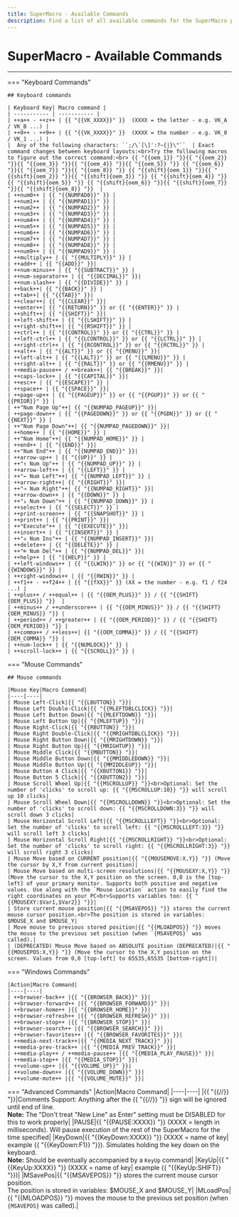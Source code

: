 ```yaml
---
title: SuperMacro - Available Commands
description: Find a list of all available commands for the SuperMacro plugin for the Stream Deck by BarRaider. Get started using SuperMacro today!
---
```


<!-- 
    Because of the syntax that macros require, adding them thoroughly broke this page until Cyber refactored it.
    Single { } are fine, but in order to use double brackets the way SuperMacro does, you need to declare the whole thing to be a string
        Example: {{SPACE}} would become {{ "{{SPACE}}" }}

    Cyber accomplished the refactor using Find & Replace twice.
        replace: "\{\{" with: "\{\{ \"\{\{"
        replace: "\}\}" with: " \"\}\}"

    Reverting this change *will* break the page, but it is easy enough to do with 2 more Find & Replace uses
        replace: "\{\{ \"" with: ""
        replace: " \"\}\}" with: ""
 -->

# SuperMacro - Available Commands

<hr />
=== "Keyboard Commands"

    ## Keyboard commands

    | Keyboard Key| Macro command |
    | ----------- | ----------- |
    | ++a++ - ++z++ | {{ "{{VK_XXXX}}" }}  (XXXX = the letter - e.g. VK_A / VK_B ...) |
    | ++0++ - ++9++ | {{ "{{VK_XXXX}}" }}  (XXXX = the number - e.g. VK_0 / VK_1 ...) |
    |  Any of the following characters: ``;/\`[\]':?~{|}\"``  | Exact command changes between keyboard layouts:<br>Try the following macros to figure out the correct command:<br> {{ "{{oem_1}} "}}{{ "{{oem_2}} "}}{{ "{{oem_3}} "}}{{ "{{oem_4}} "}}{{ "{{oem_5}} "}} {{ "{{oem_6}} "}}{{ "{{oem_7}} "}}{{ "{{oem_8}} "}} {{ "{{shift}{oem_1}} "}}{{ "{{shift}{oem_2}} "}}{{ "{{shift}{oem_3}} "}} {{ "{{shift}{oem_4}} "}}{{ "{{shift}{oem_5}} "}} {{ "{{shift}{oem_6}} "}}{{ "{{shift}{oem_7}} "}}{{ "{{shift}{oem_8}} "}}  |
    | ++num0++ | {{ "{{NUMPAD0}}" }} |
    | ++num1++ | {{ "{{NUMPAD1}}" }} |
    | ++num2++ | {{ "{{NUMPAD2}}" }} |
    | ++num3++ | {{ "{{NUMPAD3}}" }} |
    | ++num4++ | {{ "{{NUMPAD4}}" }} |
    | ++num5++ | {{ "{{NUMPAD5}}" }} |
    | ++num6++ | {{ "{{NUMPAD6}}" }} |
    | ++num7++ | {{ "{{NUMPAD7}}" }} |
    | ++num8++ | {{ "{{NUMPAD8}}" }} |
    | ++num9++ | {{ "{{NUMPAD9}}" }} |
    | ++multiply++ | {{ "{{MULTIPLY}}" }} |
    | ++add++ | {{ "{{ADD}}" }}|
    | ++num-minus++ | {{ "{{SUBTRACT}}" }} |
    | ++num-separator++ | {{ "{{DECIMAL}}" }}|
    | ++num-slash++ | {{ "{{DIVIDE}}" }} |
    | ++back++| {{ "{{BACK}}" }} |
    | ++tab++| {{ "{{TAB}}" }}|
    | ++clear++| {{ "{{CLEAR}}" }}|
    | ++enter++| {{ "{{RETURN}}" }} or {{ "{{ENTER}}" }} |
    | ++shift++| {{ "{{SHIFT}}" }}|
    | ++left-shift++ | {{ "{{LSHIFT}}" }} |
    | ++right-shift++| {{ "{{RSHIFT}}" }} |
    | ++ctrl++ | {{ "{{CONTROL}}" }} or {{ "{{CTRL}}" }} |
    | ++left-ctrl++ | {{ "{{LCONTROL}}" }} or {{ "{{LCTRL}}" }} |
    | ++right-ctrl++ | {{ "{{RCONTROL}}" }} or {{ "{{RCTRL}}" }} |
    | ++alt++ | {{ "{{ALT}}" }} or {{ "{{MENU}}" }}|
    | ++left-alt++ | {{ "{{LALT}}" }} or {{ "{{LMENU}}" }} |
    | ++right-alt++ | {{ "{{RALT}}" }} or {{ "{{RMENU}}" }} |
    | ++media-pause++ / ++break++| {{ "{{BREAK}}" }}|
    | ++caps-lock++ | {{ "{{CAPITAL}}" }}|
    | ++esc++ | {{ "{{ESCAPE}}" }} |
    | ++space++ | {{ "{{SPACE}}" }}|
    | ++page-up++ | {{ "{{PAGEUP}}" }} or {{ "{{PGUP}}" }} or {{ "{{PRIOR}}" }} |
    | ++"Num Page Up"++| {{ "{{NUMPAD_PAGEUP}}" }}|
    | ++page-down++ | {{ "{{PAGEDOWN}}" }} or {{ "{{PGDN}}" }} or {{ "{{NEXT}}" }} |
    | ++"Num Page Down"++| {{ "{{NUMPAD_PAGEDOWN}}" }}|
    | ++home++ | {{ "{{HOME}}" }} |
    | ++"Num Home"++| {{ "{{NUMPAD_HOME}}" }} |
    | ++end++ | {{ "{{END}}" }}|
    | ++"Num End"++ | {{ "{{NUMPAD_END}}" }}|
    | ++arrow-up++ | {{ "{{UP}}" }} |
    | ++"↑ Num Up"++ | {{ "{{NUMPAD_UP}}" }} |
    | ++arrow-left++ | {{ "{{LEFT}}" }} |
    | ++"← Num Left"++| {{ "{{NUMPAD_LEFT}}" }} |
    | ++arrow-right++| {{ "{{RIGHT}}" }}|
    | ++"→ Num Right"++| {{ "{{NUMPAD_RIGHT}}" }}|
    | ++arrow-down++ | {{ "{{DOWN}}" }} |
    | ++"↓ Num Down"++ | {{ "{{NUMPAD_DOWN}}" }} |
    | ++select++ | {{ "{{SELECT}}" }} |
    | ++print-screen++ | {{ "{{SNAPSHOT}}" }} |
    | ++print++ | {{ "{{PRINT}}" }}|
    | ++"Execute"++ | {{ "{{EXECUTE}}" }}|
    | ++insert++ | {{ "{{INSERT}}" }} |
    | ++"⎀ Num Ins"++ | {{ "{{NUMPAD_INSERT}}" }}|
    | ++delete++ | {{ "{{DELETE}}" }} |
    | ++"⌦ Num Del"++ | {{ "{{NUMPAD_DEL}}" }}|
    | ++help++ | {{ "{{HELP}}" }} |
    | ++left-windows++ | {{ "{{LWIN}}" }} or {{ "{{WIN}}" }} or {{ "{{WINDOWS}}" }} |
    | ++right-windows++ | {{ "{{RWIN}}" }} |
    | ++f1++ - ++f24++ | {{ "{{fXX}}" }} (XX = the number - e.g. f1 / f24 ...) |
    | ++plus++ / ++equal++ | {{ "{{OEM_PLUS}}" }} / {{ "{{SHIFT}{OEM_PLUS}} "}}  | 
    | ++minus++ / ++underscore++ | {{ "{{OEM_MINUS}}" }} / {{ "{{SHIFT}{OEM_MINUS}} "}} |
    | ++period++ / ++greater++ | {{ "{{OEM_PERIOD}}" }} / {{ "{{SHIFT}{OEM_PERIOD}} "}} |
    | ++comma++ / ++less++| {{ "{{OEM_COMMA}}" }} / {{ "{{SHIFT}{OEM_COMMA}} "}} | 
    | ++num-lock++ | {{ "{{NUMLOCK}}" }} |
    | ++scroll-lock++ | {{ "{{SCROLL}}" }} |

=== "Mouse Commands"

    ## Mouse commands

    |Mouse Key|Macro Command|
    |----|----|
    | Mouse Left-Click|{{ "{{LBUTTON}} "}}|
    | Mouse Left Double-Click|{{ "{{MLEFTDBLCLICK}} "}}|
    | Mouse Left Button Down|{{ "{{MLEFTDOWN}} "}}|
    | Mouse Left Button Up|{{ "{{MLEFTUP}} "}}|
    | Mouse Right-Click|{{ "{{RBUTTON}} "}}|
    | Mouse Right Double-Click|{{ "{{MRIGHTDBLCLICK}} "}}|
    | Mouse Right Button Down|{{ "{{MRIGHTDOWN}} "}}|
    | Mouse Right Button Up|{{ "{{MRIGHTUP}} "}}|
    | Mouse Middle Click|{{ "{{MBUTTON}} "}}|
    | Mouse Middle Button Down|{{ "{{MMIDDLEDOWN}} "}}|
    | Mouse Middle Button Up|{{ "{{MMIDDLEUP}} "}}|
    | Mouse Button 4 Click|{{ "{{XBUTTON1}} "}}|
    | Mouse Button 5 Click|{{ "{{XBUTTON2}} "}}|
    | Mouse Scroll Wheel Up|{{ "{{MSCROLLUP}} "}}<br>Optional: Set the number of 'clicks' to scroll up: {{ "{{MSCROLLUP:10}} "}} will scroll up 10 clicks|
    | Mouse Scroll Wheel Down|{{ "{{MSCROLLDOWN}} "}}<br>Optional: Set the number of 'clicks' to scroll down: {{ "{{MSCROLLDOWN:3}} "}} will scroll down 3 clicks|
    | Mouse Horizontal Scroll Left|{{ "{{MSCROLLLEFT}} "}}<br>Optional: Set the number of 'clicks' to scroll left: {{ "{{MSCROLLLEFT:3}} "}} will scroll left 3 clicks|
    | Mouse Horizontal Scroll Right|{{ "{{MSCROLLRIGHT}} "}}<br>Optional: Set the number of 'clicks' to scroll right: {{ "{{MSCROLLRIGHT:3}} "}} will scroll right 3 clicks|
    | Mouse Move based on CURRENT position|{{ "{{MOUSEMOVE:X,Y}} "}} (Move the cursor by X,Y from current position)|
    | Mouse Move based on multi-screen resolutions|{{ "{{MOUSEXY:X,Y}} "}} (Move the cursor to the X,Y position on the screen. 0,0 is the [top-left] of your primary monitor. Supports both positive and negative values. Use along with the `Mouse Location` action to easily find the right coordinates on your PC<br>Supports variables too: {{ "{{MOUSEXY:$Var1,$Var2}} "}}|
    | Store current mouse position|{{ "{{MSAVEPOS}} "}} stores the current mouse cursor position.<br>The position is stored in variables: $MOUSE_X and $MOUSE_Y|
    | Move mouse to previous stored position|{{ "{{MLOADPOS}} "}} moves the mouse to the previous set position (when `{MSAVEPOS}` was called).|
    | (DEPRECATED) Mouse Move based on ABSOLUTE position (DEPRECATED)|{{ "{{MOUSEPOS:X,Y}} "}} (Move the cursor to the X,Y position on the screen. Values from 0,0 [top-left] to 65535,65535 [bottom-right])|

=== "Windows Commands"

    |Action|Macro Command|
    |----|----|
    | ++browser-back++ |{{ "{{BROWSER_BACK}}" }}|
    | ++browser-forward++ |{{ "{{BROWSER_FORWARD}}" }}|
    | ++browser-home++ |{{ "{{BROWSER_HOME}}" }}|
    | ++browser-refresh++ |{{ "{{BROWSER_REFRESH}}" }}|
    | ++browser-stop++ |{{ "{{BROWSER_STOP}}" }}|
    | ++browser-search++ |{{ "{{BROWSER_SEARCH}}" }}|
    | ++browser-favorites++ |{{ "{{BROWSER_FAVORITES}}" }}|
    | ++media-next-track++|{{ "{{MEDIA_NEXT_TRACK}}" }}|
    | ++media-prev-track++ |{{ "{{MEDIA_PREV_TRACK}}" }}|
    | ++media-play++ / ++media-pause++ |{{ "{{MEDIA_PLAY_PAUSE}}" }}|
    | ++media-stop++ |{{ "{{MEDIA_STOP}}" }}|
    | ++volume-up++ |{{ "{{VOLUME_UP}}" }}|
    | ++volume-down++ |{{ "{{VOLUME_DOWN}}" }}|
    | ++volume-mute++ |{{ "{{VOLUME_MUTE}}" }}|

=== "Advanced Commands"
    |Action|Macro Command|
    |----|----|
    |{{ "{{//}} "}}|Comments Support: Anything after the {{ "{{//}} "}} sign will be ignored until end of line.<br>**Note:** The "Don't treat "New Line" as Enter" setting must be DISABLED for this to work properly|
    |PAUSE|{{ "{{PAUSE:XXXX}} "}} (XXXX = length in milliseconds). Will pause execution of the rest of the SuperMacro for the time specified|
    |KeyDown|{{ "{{KeyDown:XXXX}} "}} (XXXX = name of key| example {{ "{{KeyDown:F1}} "}}). Simulates holding the key down on the keyboard.<br>**Note:** Should be eventually accompanied by a `KeyUp` command|
    |KeyUp|{{ "{{KeyUp:XXXX}} "}} (XXXX = name of key| example {{ "{{KeyUp:SHIFT}} "}})|
    |MSavePos|{{ "{{MSAVEPOS}} "}} stores the current mouse cursor position.<br>The position is stored in variables: $MOUSE_X and $MOUSE_Y|
    |MLoadPos|{{ "{{MLOADPOS}} "}} moves the mouse to the previous set position (when `{MSAVEPOS}` was called).|
